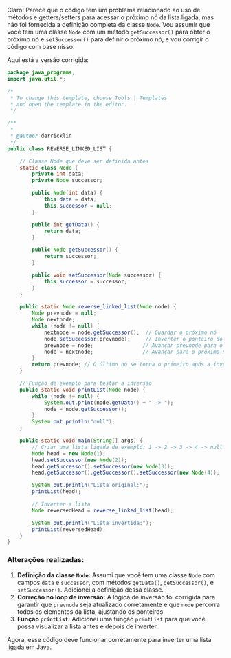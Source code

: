 Claro! Parece que o código tem um problema relacionado ao uso de métodos e getters/setters para acessar o próximo nó da lista ligada, mas não foi fornecida a definição completa da classe `Node`. Vou assumir que você tem uma classe `Node` com um método `getSuccessor()` para obter o próximo nó e `setSuccessor()` para definir o próximo nó, e vou corrigir o código com base nisso.

Aqui está a versão corrigida:

```java
package java_programs;
import java.util.*;

/*
 * To change this template, choose Tools | Templates
 * and open the template in the editor.
 */

/**
 *
 * @author derricklin
 */
public class REVERSE_LINKED_LIST {

    // Classe Node que deve ser definida antes
    static class Node {
        private int data;
        private Node successor;

        public Node(int data) {
            this.data = data;
            this.successor = null;
        }

        public int getData() {
            return data;
        }

        public Node getSuccessor() {
            return successor;
        }

        public void setSuccessor(Node successor) {
            this.successor = successor;
        }
    }

    public static Node reverse_linked_list(Node node) {
        Node prevnode = null;
        Node nextnode;
        while (node != null) {
            nextnode = node.getSuccessor();  // Guardar o próximo nó
            node.setSuccessor(prevnode);     // Inverter o ponteiro do nó
            prevnode = node;                // Avançar prevnode para o nó atual
            node = nextnode;                // Avançar para o próximo nó
        }
        return prevnode; // O último nó se torna o primeiro após a inversão
    }

    // Função de exemplo para testar a inversão
    public static void printList(Node node) {
        while (node != null) {
            System.out.print(node.getData() + " -> ");
            node = node.getSuccessor();
        }
        System.out.println("null");
    }

    public static void main(String[] args) {
        // Criar uma lista ligada de exemplo: 1 -> 2 -> 3 -> 4 -> null
        Node head = new Node(1);
        head.setSuccessor(new Node(2));
        head.getSuccessor().setSuccessor(new Node(3));
        head.getSuccessor().getSuccessor().setSuccessor(new Node(4));

        System.out.println("Lista original:");
        printList(head);

        // Inverter a lista
        Node reversedHead = reverse_linked_list(head);

        System.out.println("Lista invertida:");
        printList(reversedHead);
    }
}
```

### Alterações realizadas:

1. **Definição da classe `Node`:** Assumi que você tem uma classe `Node` com campos `data` e `successor`, com métodos `getData()`, `getSuccessor()`, e `setSuccessor()`. Adicionei a definição dessa classe.
2. **Correção no loop de inversão:** A lógica de inversão foi corrigida para garantir que `prevnode` seja atualizado corretamente e que `node` percorra todos os elementos da lista, ajustando os ponteiros.
3. **Função `printList`:** Adicionei uma função `printList` para que você possa visualizar a lista antes e depois de inverter.

Agora, esse código deve funcionar corretamente para inverter uma lista ligada em Java.
